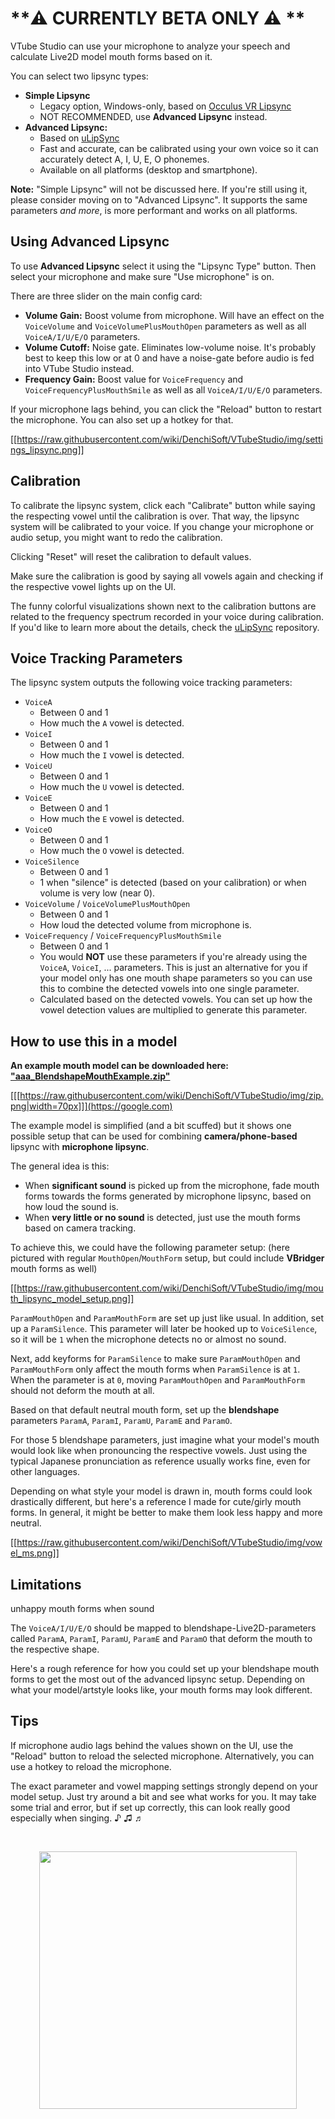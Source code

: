 # **⚠️ CURRENTLY BETA ONLY ⚠️ **

VTube Studio can use your microphone to analyze your speech and calculate Live2D model mouth forms based on it.

You can select two lipsync types:
* **Simple Lipsync**
  * Legacy option, Windows-only, based on [Occulus VR Lipsync](https://developer.oculus.com/documentation/unity/audio-ovrlipsync-unity/)
  * NOT RECOMMENDED, use **Advanced Lipsync** instead.
* **Advanced Lipsync:**
  * Based on [uLipSync](https://github.com/hecomi/uLipSync)
  * Fast and accurate, can be calibrated using your own voice so it can accurately detect A, I, U, E, O phonemes.
  * Available on all platforms (desktop and smartphone).

**Note:** "Simple Lipsync" will not be discussed here. If you're still using it, please consider moving on to "Advanced Lipsync". It supports the same parameters _and more_, is more performant and works on all platforms.

## Using Advanced Lipsync

To use **Advanced Lipsync** select it using the "Lipsync Type" button. Then select your microphone and make sure "Use microphone" is on.

There are three slider on the main config card:

* **Volume Gain:** Boost volume from microphone. Will have an effect on the `VoiceVolume` and `VoiceVolumePlusMouthOpen` parameters as well as all `VoiceA/I/U/E/O` parameters.
* **Volume Cutoff:** Noise gate. Eliminates low-volume noise. It's probably best to keep this low or at 0 and have a noise-gate before audio is fed into VTube Studio instead.
* **Frequency Gain:** Boost value for `VoiceFrequency` and `VoiceFrequencyPlusMouthSmile` as well as all `VoiceA/I/U/E/O` parameters. 

If your microphone lags behind, you can click the "Reload" button to restart the microphone. You can also set up a hotkey for that.

[[https://raw.githubusercontent.com/wiki/DenchiSoft/VTubeStudio/img/settings_lipsync.png]]

## Calibration

To calibrate the lipsync system, click each "Calibrate" button while saying the respecting vowel until the calibration is over. That way, the lipsync system will be calibrated to your voice. If you change your microphone or audio setup, you might want to redo the calibration.

Clicking "Reset" will reset the calibration to default values.

Make sure the calibration is good by saying all vowels again and checking if the respective vowel lights up on the UI.

The funny colorful visualizations shown next to the calibration buttons are related to the frequency spectrum recorded in your voice during calibration. If you'd like to learn more about the details, check the [uLipSync](https://github.com/hecomi/uLipSync) repository.

## Voice Tracking Parameters

The lipsync system outputs the following voice tracking parameters:

* `VoiceA`
  * Between 0 and 1
  * How much the `A` vowel is detected.
* `VoiceI`
  * Between 0 and 1
  * How much the `I` vowel is detected. 
* `VoiceU`
  * Between 0 and 1
  * How much the `U` vowel is detected. 
* `VoiceE`
  * Between 0 and 1
  * How much the `E` vowel is detected. 
* `VoiceO`
  * Between 0 and 1
  * How much the `O` vowel is detected. 
* `VoiceSilence`
  * Between 0 and 1
  * 1 when "silence" is detected (based on your calibration) or when volume is very low (near 0).
* `VoiceVolume` / `VoiceVolumePlusMouthOpen`
  * Between 0 and 1
  * How loud the detected volume from microphone is.
* `VoiceFrequency` / `VoiceFrequencyPlusMouthSmile`
  * Between 0 and 1
  * You would **NOT** use these parameters if you're already using the `VoiceA`, `VoiceI`, ... parameters. This is just an alternative for you if your model only has one mouth shape parameters so you can use this to combine the detected vowels into one single parameter.
  * Calculated based on the detected vowels. You can set up how the vowel detection values are multiplied to generate this parameter.

## How to use this in a model

**An example mouth model can be downloaded here:  ["aaa_BlendshapeMouthExample.zip"](https://google.com)**

[[[https://raw.githubusercontent.com/wiki/DenchiSoft/VTubeStudio/img/zip.png|width=70px]]](https://google.com)

The example model is simplified (and a bit scuffed) but it shows one possible setup that can be used for combining **camera/phone-based** lipsync with **microphone lipsync**.

The general idea is this:
* When **significant sound** is picked up from the microphone, fade mouth forms towards the forms generated by microphone lipsync, based on how loud the sound is.
* When **very little or no sound** is detected, just use the mouth forms based on camera tracking.

To achieve this, we could have the following parameter setup: (here pictured with regular `MouthOpen`/`MouthForm` setup, but could include **VBridger** mouth forms as well)

[[https://raw.githubusercontent.com/wiki/DenchiSoft/VTubeStudio/img/mouth_lipsync_model_setup.png]]

`ParamMouthOpen` and `ParamMouthForm` are set up just like usual. In addition, set up a `ParamSilence`. This parameter will later be hooked up to `VoiceSilence`, so it will be `1` when the microphone detects no or almost no sound.

Next, add keyforms for `ParamSilence` to make sure `ParamMouthOpen` and `ParamMouthForm` only affect the mouth forms when `ParamSilence` is at `1`. When the parameter is at `0`, moving `ParamMouthOpen` and `ParamMouthForm` should not deform the mouth at all.

Based on that default neutral mouth form, set up the **blendshape** parameters `ParamA`, `ParamI`, `ParamU`, `ParamE` and `ParamO`.

For those 5 blendshape parameters, just imagine what your model's mouth would look like when pronouncing the respective vowels. Just using the typical Japanese pronunciation as reference usually works fine, even for other languages.

Depending on what style your model is drawn in, mouth forms could look drastically different, but here's a reference I made for cute/girly mouth forms. In general, it might be better to make them look less happy and more neutral.

[[https://raw.githubusercontent.com/wiki/DenchiSoft/VTubeStudio/img/vowel_ms.png]]



## Limitations
unhappy mouth forms when sound


The `VoiceA/I/U/E/O` should be mapped to blendshape-Live2D-parameters called `ParamA`, `ParamI`, `ParamU`, `ParamE` and `ParamO` that deform the mouth to the respective shape.

Here's a rough reference for how you could set up your blendshape mouth forms to get the most out of the advanced lipsync setup. Depending on what your model/artstyle looks like, your mouth forms may look different.














## Tips

If microphone audio lags behind the values shown on the UI, use the "Reload" button to reload the selected microphone. Alternatively, you can use a hotkey to reload the microphone.

The exact parameter and vowel mapping settings strongly depend on your model setup. Just try around a bit and see what works for you. It may take some trial and error, but if set up correctly, this can look really good especially when singing.  ♪ ♫ ♬

<br/>
<p align="center">
  <img src="https://raw.githubusercontent.com/wiki/DenchiSoft/VTubeStudio/img/karaoke_saiten.png" width="412"/>
</p>
<br/>



